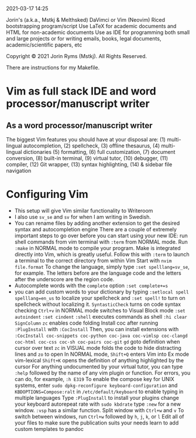 
2021-03-17 14:25

Jorin's (a.k.a., Mstkj &amp; Melthsked) DaVimci or Vim (Neovim) Riced bootstrapping program/script
Use LaTeX for academic documents and HTML for non-academic documents
Use as IDE for programming both small and large projects
or for writing emails, books, legal documents, academic/scientific papers, etc

Copyright © 2021 Jorin Ryms (Mstkj). All Rights Reserved.

There are instructions for my Makefile.

# Vim as full stack IDE and word processor/manuscript writer

## As a word processor/manuscript writer

The biggest Vim features you should have at your disposal are: (1) multi-lingual autocompletion, (2) spellcheck, (3) offline thesaurus, (4) multi-lingual dictionaries (5) formatting, (6) full customization, (7) document conversion, (8) built-in terminal, (9) virtual tutor, (10) debugger, (11) compiler, (12) Git wrapper, (13) syntax highlighting, (14) &amp; sidebar file navigation

# Configuring Vim

+ This setup will give Vim similar functionality to Writeroom
+ I also use `sv_se` and `sv` for when I am writing in Swedish.
+ You can rename files by adding another extension to get the desired syntax and autocompletion engine
There are a couple of extremely important steps to go over before you can start using your new IDE:
run shell commands from vim terminal with `:term` from NORMAL mode.
Run `:make` in NORMAL mode to compile your program. Make is integrated directly into Vim, which is greatly useful.
Follow this with `:term` to launch a terminal to the correct directory from within Vim
Start with `nvim file.format`
To change the language, simply type `:set spelllang=sv_se`, for example. The letters before are the language code and the letters after the underscore are the region code.
+ Autocomplete words with the `complete` option `:set complete+=s`
+ you can add custom words to your dictionary by typing `:setlocal spell spelllang=en_us` to localize your spellcheck and `:set spell!` to turn on spellcheck without localizing it.
`SyntasticCheck` turns on code syntax checking
`Ctrl+v` in NORMAL mode switches to Visual Block mode
`:set autoindent`
`:set cindent`
`:shell` executes commands as shell
`:hi clear SignColumn`
`zc` enables code folding
Install coc after running `:PlugInstall` with `:CocInstall`
Then, you can install extensions with `:CocInstall coc-snippets coc-python coc-java coc-vimlsp coc-clangd coc-html coc-css coc-sh coc-pairs coc-git`
`gd` goto definition when cursor over text
`zc` in VISUAL mode folds the code to hide distracting lines and `zo` to open
In NORMAL mode, `Shift+Q` enters Vim into Ex mode
vim-lexical
`Shift+K` opens the definition of anything highlighted by the cursor
For anything undocumented by your virtual tutor, you can type `:help` followed by the name of any vim plugin or function.
For errors, you can do, for example, `:h E319`
To enable the compose key for UNIX systems, enter `sudo dpkg-reconfigure keyboard-configuration` and `KBDOPTIONS=Compose:ralt` in `/etc/default/keyboard` to enable typing in multiple languages
Type `:PlugInstall` to install your plugins
change your keyboard autorepeat rate with `sudo kbdrate`
type `:new` for a new window. `:vsp` has a similar function.
Split window with `Ctrl+w` and `v`
To switch between windows, run `Ctrl+w` followed by `h`, `j`, `k`, or `l`
Edit all of your files to make sure the publication suits your needs
learn to add custom templates to pandoc
